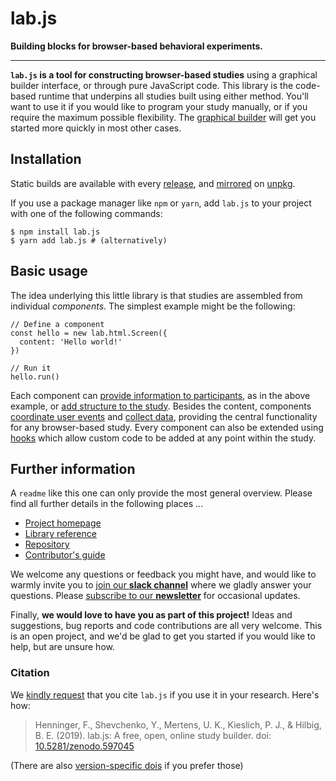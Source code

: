 # lab.js

**Building blocks for browser-based behavioral experiments.**

----

**`lab.js` is a tool for constructing browser-based studies** using a graphical builder interface, or through pure JavaScript code. This library is the code-based runtime that underpins all studies built using either method. You'll want to use it if you would like to program your study manually, or if you require the maximum possible flexibility. The [graphical builder](https://labjs.readthedocs.io/en/latest/learn/builder/) will get you started more quickly in most other cases.

## Installation

Static builds are available with every [release](https://github.com/FelixHenninger/lab.js/releases), and [mirrored](https://unpkg.com/lab.js) on [unpkg](https://unpkg.com).

If you use a package manager like `npm` or `yarn`, add `lab.js` to your project with one of the following commands:

```
$ npm install lab.js
$ yarn add lab.js # (alternatively)
```

## Basic usage

The idea underlying this little library is that studies are assembled from individual _components_. The simplest example might be the following:

```
// Define a component
const hello = new lab.html.Screen({
  content: 'Hello world!'
})

// Run it
hello.run()
```

Each component can [provide information to participants](https://labjs.readthedocs.io/en/latest/reference/html.html), as in the above example, or [add structure to the study](https://labjs.readthedocs.io/en/latest/reference/flow.html). Besides the content, components [coordinate user events](https://labjs.readthedocs.io/en/latest/reference/core.html#options.responses) and [collect data](https://labjs.readthedocs.io/en/latest/reference/data.html), providing the central functionality for any browser-based study. Every component can also be extended using [hooks](https://labjs.readthedocs.io/en/latest/reference/core.html#event-api) which allow custom code to be added at any point within the study.

## Further information

A `readme` like this one can only provide the most general overview. Please find all further details in the following places ...

* [Project homepage](https://lab.js.org/)
* [Library reference](https://labjs.readthedocs.io/en/latest/reference/index.html)
* [Repository](https://github.com/FelixHenninger/lab.js)
* [Contributor's guide](https://github.com/FelixHenninger/lab.js/blob/master/contributing.md)

We welcome any questions or feedback you might have, and would like to warmly invite you to [join our **slack channel**](https://slackin-nmbrcrnchrs.herokuapp.com/) where we gladly answer your questions. Please [subscribe to our **newsletter**](http://eepurl.com/co0K9r) for occasional updates.

Finally, **we would love to have you as part of this project!** Ideas and suggestions, bug reports and code contributions are all very welcome. This is an open project, and we'd be glad to get you started if you would like to help, but are unsure how.

### Citation

We [kindly request](https://www.youtube.com/watch?v=kVwl-Va7cNM) that you cite
``lab.js`` if you use it in your research. Here's how:

> Henninger, F., Shevchenko, Y., Mertens, U. K., Kieslich, P. J., & Hilbig, B. E. (2019). lab.js: A free, open, online study builder. doi: [10.5281/zenodo.597045](https://doi.org/10.5281/zenodo.597045)

(There are also [version-specific dois](https://doi.org/10.5281/zenodo.597045) if you prefer those)
